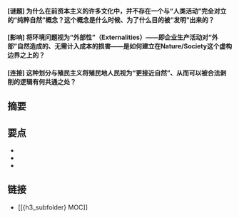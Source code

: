 #### [谜题] 为什么在前资本主义的许多文化中，并不存在一个与“人类活动”完全对立的“纯粹自然”概念？这个概念是什么时候、为了什么目的被“发明”出来的？


#### [影响] 将环境问题视为“外部性”（Externalities）——即企业生产活动对“外部”自然造成的、无需计入成本的损害——是如何建立在Nature/Society这个虚构边界之上的？


#### [连接] 这种划分与殖民主义将殖民地人民视为“更接近自然”、从而可以被合法剥削的逻辑有何共通之处？


## 摘要


## 要点

- 
- 
- 

## 链接

- [[{h3_subfolder} MOC]]
